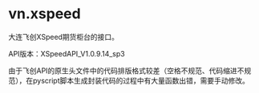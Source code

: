 # vn.xspeed

大连飞创XSpeed期货柜台的接口。

API版本：XSpeedAPI_V1.0.9.14_sp3

由于飞创API的原生头文件中的代码排版格式较差（空格不规范、代码缩进不规范），在pyscript脚本生成封装代码的过程中有大量函数出错，需要手动修改。
